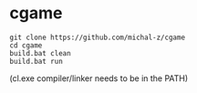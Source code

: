 # cgame

```
git clone https://github.com/michal-z/cgame
cd cgame
build.bat clean
build.bat run
```

(cl.exe compiler/linker needs to be in the PATH)
